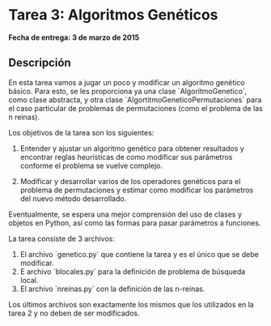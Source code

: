 Tarea 3: Algoritmos Genéticos
=============================

**Fecha de entrega: 3 de marzo de 2015**

Descripción
------------

En esta tarea vamos a jugar un poco y modificar un algoritmo genético básico.
Para esto, se les proporciona ya una clase ´AlgoritmoGenetico´, como clase abstracta,
y otra clase ´AlgortitmoGeneticoPermutaciones´ para el caso particular de problemas de 
permutaciones (como el problema de las n reinas).

Los objetivos de la tarea son los siguientes:

1. Entender y ajustar un algoritmo genético para obtener resultados y encontrar reglas
   heurísticas de como modificar sus parámetros conforme el problema se vuelve complejo.
   
2. Modificar y desarrollar varios de los operadores genéticos para el problema de permutaciones
   y estimar como modificar los parámetros del nuevo método desarrollado.
   
Eventualmente, se espera una mejor comprensión del uso de clases y objetos en Python, así como las
formas para pasar parámetros a funciones.

La tarea consiste de 3 archivos:

1. El archivo ´genetico.py´ que contiene la tarea y es el único que se debe modificar.
2. E archivo ´blocales.py´ para la definición de problema de búsqueda local.
3. El archivo ´nreinas.py´ con la definición de las n-reinas.

Los últimos archivos son exactamente los mismos que los utilizados en la tarea 2 
y no deben de ser modificados.
